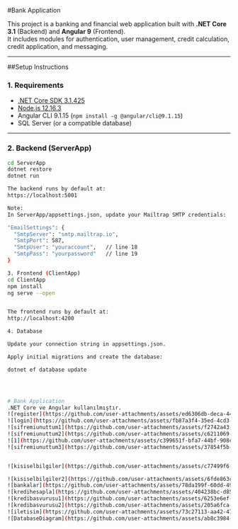 #Bank Application

This project is a banking and financial web application built with **.NET Core 3.1** (Backend) and **Angular 9** (Frontend).  
It includes modules for authentication, user management, credit calculation, credit application, and messaging.

---

##Setup Instructions

### 1. Requirements
- [.NET Core SDK 3.1.425](https://dotnet.microsoft.com/download/dotnet/3.1)
- [Node.js 12.16.3](https://nodejs.org/download/release/v12.16.3/)
- Angular CLI 9.1.15 (`npm install -g @angular/cli@9.1.15`)
- SQL Server (or a compatible database)

---

### 2. Backend (ServerApp)
```bash
cd ServerApp
dotnet restore
dotnet run

The backend runs by default at:
https://localhost:5001

Note:
In ServerApp/appsettings.json, update your Mailtrap SMTP credentials:

"EmailSettings": {
  "SmtpServer": "smtp.mailtrap.io",
  "SmtpPort": 587,
  "SmtpUser": "youraccount",   // line 18
  "SmtpPass": "yourpassword"   // line 19
}

3. Frontend (ClientApp)
cd ClientApp
npm install
ng serve --open


The frontend runs by default at:
http://localhost:4200

4. Database

Update your connection string in appsettings.json.

Apply initial migrations and create the database:

dotnet ef database update




# Bank Application
.NET Core ve Angular kullanılmıştır.
![register](https://github.com/user-attachments/assets/ed6306db-deca-4439-b66a-d6cd59983910)
![login](https://github.com/user-attachments/assets/fb87a3f4-35ed-4cd3-8b99-385af918150c)
![sifremiunuttum1](https://github.com/user-attachments/assets/f2742a43-dc35-4af5-bf71-286683907d0b)
![sifremiunuttum2](https://github.com/user-attachments/assets/c6211069-9f6d-4b3f-8467-28ff93c192ad)
![1](https://github.com/user-attachments/assets/c399651f-bfa7-44bf-908c-342b05a770cf)
![sifremiunuttum3](https://github.com/user-attachments/assets/37854f5b-b251-476d-b2f3-81165257511a)


![kisiselbilgiler](https://github.com/user-attachments/assets/c77499f6-ed3a-4b70-8efd-29baae6e2c12)

![kisiselbilgiler2](https://github.com/user-attachments/assets/6fde863c-46a6-4641-aa58-5e239540dbfb)
![bankalar](https://github.com/user-attachments/assets/78da199f-60dd-494b-a270-1efbd9228b18)
![kredihesapla](https://github.com/user-attachments/assets/404238bc-d857-443e-adf0-e439f9c2f214)
![kredibasvurusu1](https://github.com/user-attachments/assets/6253e6ef-39ec-417b-ada3-297b54d3f5ec)
![kredibasvurusu2](https://github.com/user-attachments/assets/205a6fca-d6ac-47cf-835b-50213e8c5cd2)
![iletisim](https://github.com/user-attachments/assets/73c27113-aa42-4762-a5de-6978db572f32)
![DatabaseDiagram](https://github.com/user-attachments/assets/ab8c3984-3af3-4f0b-bfed-311339dc9a7a)



